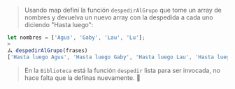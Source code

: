 > Usando map definí la función `despedirAlGrupo` que tome un array de nombres y devuelva un nuevo array con la despedida a cada uno diciendo "Hasta luego":
>
```javascript
let nombres = ['Agus', 'Gaby', 'Lau', 'Lu'];
>
ム despedirAlGrupo(frases)
['Hasta luego Agus', 'Hasta luego Gaby', 'Hasta luego Lau', 'Hasta luego Lu']
```
> En la `Biblioteca` está la función `despedir` lista para ser invocada, no hace falta que la definas nuevamente. :star_struck: